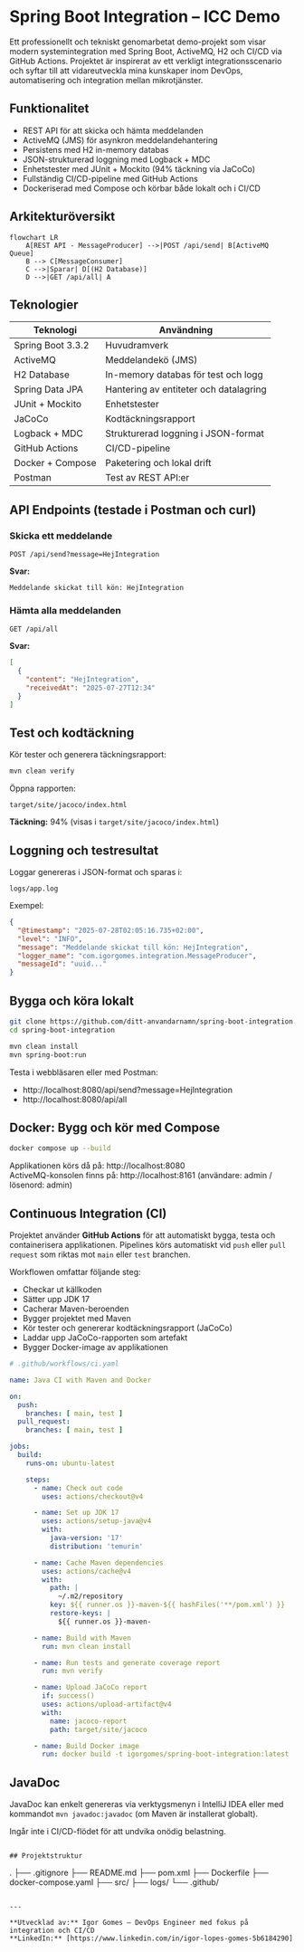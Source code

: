 # Spring Boot Integration – ICC Demo

Ett professionellt och tekniskt genomarbetat demo-projekt som visar modern systemintegration med Spring Boot, ActiveMQ, H2 och CI/CD via GitHub Actions. Projektet är inspirerat av ett verkligt integrationsscenario och syftar till att vidareutveckla mina kunskaper inom DevOps, automatisering och integration mellan mikrotjänster.

## Funktionalitet

- REST API för att skicka och hämta meddelanden
- ActiveMQ (JMS) för asynkron meddelandehantering
- Persistens med H2 in-memory databas
- JSON-strukturerad loggning med Logback + MDC
- Enhetstester med JUnit + Mockito (94% täckning via JaCoCo)
- Fullständig CI/CD-pipeline med GitHub Actions
- Dockeriserad med Compose och körbar både lokalt och i CI/CD

## Arkitekturöversikt

```mermaid
flowchart LR
    A[REST API - MessageProducer] -->|POST /api/send| B[ActiveMQ Queue]
    B --> C[MessageConsumer]
    C -->|Sparar| D[(H2 Database)]
    D -->|GET /api/all| A
```

## Teknologier

| Teknologi             | Användning                             |
|-----------------------|----------------------------------------|
| Spring Boot 3.3.2     | Huvudramverk                           |
| ActiveMQ              | Meddelandekö (JMS)                     |
| H2 Database           | In-memory databas för test och logg    |
| Spring Data JPA       | Hantering av entiteter och datalagring |
| JUnit + Mockito       | Enhetstester                           |
| JaCoCo                | Kodtäckningsrapport                    |
| Logback + MDC         | Strukturerad loggning i JSON-format    |
| GitHub Actions        | CI/CD-pipeline                         |
| Docker + Compose      | Paketering och lokal drift             |
| Postman               | Test av REST API:er                    |

## API Endpoints (testade i Postman och curl)

### Skicka ett meddelande

```http
POST /api/send?message=HejIntegration
```

**Svar:**
```
Meddelande skickat till kön: HejIntegration
```

### Hämta alla meddelanden

```http
GET /api/all
```

**Svar:**
```json
[
  {
    "content": "HejIntegration",
    "receivedAt": "2025-07-27T12:34"
  }
]
```

## Test och kodtäckning

Kör tester och generera täckningsrapport:

```bash
mvn clean verify
```

Öppna rapporten:

```
target/site/jacoco/index.html
```

**Täckning:** 94% (visas i `target/site/jacoco/index.html`)

## Loggning och testresultat

Loggar genereras i JSON-format och sparas i:

```
logs/app.log
```

Exempel:

```json
{
  "@timestamp": "2025-07-28T02:05:16.735+02:00",
  "level": "INFO",
  "message": "Meddelande skickat till kön: HejIntegration",
  "logger_name": "com.igorgomes.integration.MessageProducer",
  "messageId": "uuid..."
}
```

## Bygga och köra lokalt

```bash
git clone https://github.com/ditt-anvandarnamn/spring-boot-integration.git
cd spring-boot-integration

mvn clean install
mvn spring-boot:run
```

Testa i webbläsaren eller med Postman:

- http://localhost:8080/api/send?message=HejIntegration
- http://localhost:8080/api/all

## Docker: Bygg och kör med Compose

```bash
docker compose up --build
```

Applikationen körs då på: http://localhost:8080  
ActiveMQ-konsolen finns på: http://localhost:8161 (användare: admin / lösenord: admin)

## Continuous Integration (CI)

Projektet använder **GitHub Actions** för att automatiskt bygga, testa och containerisera applikationen. Pipelines körs automatiskt vid `push` eller `pull request` som riktas mot `main` eller `test` branchen.

Workflowen omfattar följande steg:

- Checkar ut källkoden
- Sätter upp JDK 17
- Cacherar Maven-beroenden
- Bygger projektet med Maven
- Kör tester och genererar kodtäckningsrapport (JaCoCo)
- Laddar upp JaCoCo-rapporten som artefakt
- Bygger Docker-image av applikationen

```yaml
# .github/workflows/ci.yaml

name: Java CI with Maven and Docker

on:
  push:
    branches: [ main, test ]
  pull_request:
    branches: [ main, test ]

jobs:
  build:
    runs-on: ubuntu-latest

    steps:
      - name: Check out code
        uses: actions/checkout@v4

      - name: Set up JDK 17
        uses: actions/setup-java@v4
        with:
          java-version: '17'
          distribution: 'temurin'

      - name: Cache Maven dependencies
        uses: actions/cache@v4
        with:
          path: |
            ~/.m2/repository
          key: ${{ runner.os }}-maven-${{ hashFiles('**/pom.xml') }}
          restore-keys: |
            ${{ runner.os }}-maven-

      - name: Build with Maven
        run: mvn clean install

      - name: Run tests and generate coverage report
        run: mvn verify

      - name: Upload JaCoCo report
        if: success()
        uses: actions/upload-artifact@v4
        with:
          name: jacoco-report
          path: target/site/jacoco

      - name: Build Docker image
        run: docker build -t igorgomes/spring-boot-integration:latest .

```

## JavaDoc

JavaDoc kan enkelt genereras via verktygsmenyn i IntelliJ IDEA eller med kommandot `mvn javadoc:javadoc` (om Maven är installerat globalt).

Ingår inte i CI/CD-flödet för att undvika onödig belastning.
```

## Projektstruktur

```
.
├── .gitignore
├── README.md
├── pom.xml
├── Dockerfile
├── docker-compose.yaml
├── src/
├── logs/
└── .github/

```

---

**Utvecklad av:** Igor Gomes – DevOps Engineer med fokus på integration och CI/CD  
**LinkedIn:** [https://www.linkedin.com/in/igor-lopes-gomes-5b6184290]
